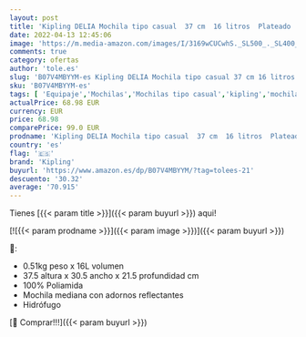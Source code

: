 ```yaml
---
layout: post
title: 'Kipling DELIA Mochila tipo casual  37 cm  16 litros  Plateado  Metallic Glow '
date: 2022-04-13 12:45:06
image: 'https://m.media-amazon.com/images/I/3169wCUCwhS._SL500_._SL400_.jpg'
comments: true
category: ofertas
author: 'tole.es'
slug: 'B07V4MBYYM-es Kipling DELIA Mochila tipo casual 37 cm 16 litros Plateado...'
sku: 'B07V4MBYYM-es'
tags: [ 'Equipaje','Mochilas','Mochilas tipo casual','kipling','mochila','🇪🇸', ]
actualPrice: 68.98 EUR
currency: EUR
price: 68.98
comparePrice: 99.0 EUR
prodname: 'Kipling DELIA Mochila tipo casual  37 cm  16 litros  Plateado  Metallic Glow '
country: 'es'
flag: '🇪🇸'
brand: 'Kipling'
buyurl: 'https://www.amazon.es/dp/B07V4MBYYM/?tag=tolees-21'
descuento: '30.32'
average: '70.915'
---
```


Tienes [{{< param title >}}]({{< param buyurl >}}) aqui!

[![{{< param prodname >}}]({{< param image >}})]({{< param buyurl >}})

🔎:

- 0.51kg peso x 16L volumen
- 37.5 altura x 30.5 ancho x 21.5 profundidad cm
- 100% Poliamida
- Mochila mediana con adornos reflectantes
- Hidrófugo

[🛒 Comprar!!!]({{< param buyurl >}})
